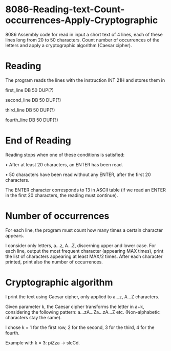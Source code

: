 # 8086-Reading-text-Count-occurrences-Apply-Cryptographic
8086 Assembly code for read in input a short text of 4 lines, each of these lines long from 20 to 50 characters. Count number of occurrences of the letters and apply a cryptographic algorithm (Caesar cipher).

# Reading

The program reads the lines with the instruction INT 21H and stores them in

first_line DB 50 DUP(?)

second_line DB 50 DUP(?)

third_line DB 50 DUP(?)

fourth_line DB 50 DUP(?)

# End of Reading

Reading stops when one of these conditions is satisfied:

•	 After at least 20 characters, an ENTER has been read.

•	 50 characters have been read without any ENTER, after the first 20 characters.

The ENTER character corresponds to 13 in ASCII table (if we read an ENTER in the first 20 characters, the reading must continue).

# Number of occurrences

For each line, the program must count how many times a certain character appears.

I consider only letters, a...z, A...Z, discerning upper and lower case. For each line, output the most frequent character (appearing MAX times), print the list of characters appearing at least MAX/2 times. After each character printed, print also the number of occurrences.

# Cryptographic algorithm

I print the text using Caesar cipher, only applied to a...z, A...Z characters.

Given parameter k, the Caesar cipher transforms the letter in a+k, considering the following pattern: a...zA...Za...zA...Z etc. (Non-alphabetic characters stay the same).

I chose k = 1 for the first row, 2 for the second, 3 for the third, 4 for the fourth.

Example with k = 3: piZza -> slcCd.
